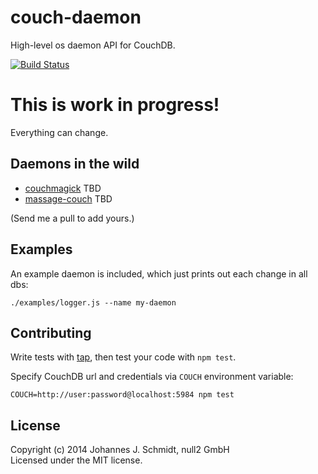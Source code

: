 # couch-daemon
High-level os daemon API for CouchDB.

[![Build Status](https://travis-ci.org/jo/couch-daemon.svg?branch=master)](https://travis-ci.org/jo/couch-daemon)

# This is work in progress!
Everything can change.

## Daemons in the wild
* [couchmagick](https://github.com/jo/couchmagick) TBD
* [massage-couch](https://github.com/jo/massage-couch) TBD

(Send me a pull to add yours.)

## Examples
An example daemon is included, which just prints out each change in all dbs:

```shell
./examples/logger.js --name my-daemon
```

## Contributing
Write tests with [tap](https://github.com/isaacs/node-tap),
then test your code with `npm test`.

Specify CouchDB url and credentials via `COUCH` environment variable:
```shell
COUCH=http://user:password@localhost:5984 npm test
```

## License
Copyright (c) 2014 Johannes J. Schmidt, null2 GmbH  
Licensed under the MIT license.
